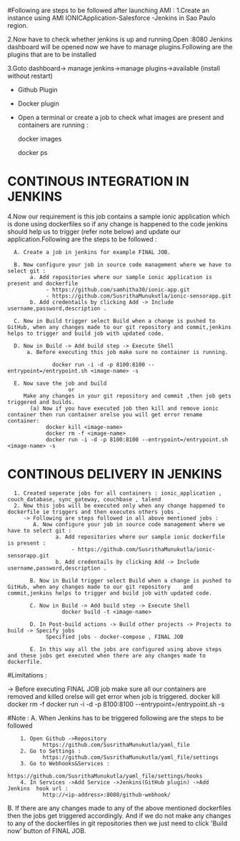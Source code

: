 #Following are steps to be followed after launching AMI :
1.Create an instance using AMI IONICApplication-Salesforce -Jenkins in Sao Paulo region.

2.Now have to check whether jenkins is up and running.Open 
                          <ipaddress>:8080
Jenkins dashboard will be opened now we have to manage plugins.Following are the plugins that are to be installed

3.Goto dashboard-> manage jenkins->manage plugins->available (install without restart)
  
  - Github Plugin
  - Docker plugin
  
  - Open a terminal or create a job to check what images are present and containers are running : 


      docker images
      
      docker ps
      

  # CONTINOUS INTEGRATION IN JENKINS 
 
4.Now our requirement is this job contains a sample ionic application which is done using dockerfiles so if any change is happened to the code jenkins should help us to trigger (refer note below) and update our application.Following are the steps to be followed :
  
      A. Create a job in jenkins for example FINAL JOB.
      
      B. Now configure your job in source code management where we have to select git :
           a. Add repositories where our sample ionic application is present and dockerfile
                - https://github.com/samhitha30/ionic-app.git 
                - https://github.com/SusrithaMunukutla/ionic-sensorapp.git
           b. Add credentails by clicking Add -> Include username,password,description .
           
      C. Now in Build trigger select Build when a change is pushed to GitHub, when any changes made to our git repository and commit,jenkins helps to trigger and build job with updated code.
     
      D. Now in Build -> Add build step -> Execute Shell
          a. Before executing this job make sure no container is running.
          
                  docker run -i -d -p 8100:8100 --entrypoint=/entrypoint.sh <image-name> -s
      
      E. Now save the job and build 
                       or
         Make any changes in your git repository and commit ,then job gets triggered and builds.
           (a) Now if you have executed job then kill and remove ionic container then run container orelse you will get error rename container:
                docker kill <image-name>
                docker rm -f <image-name>
                docker run -i -d -p 8100:8100 --entrypoint=/entrypoint.sh <image-name> -s

# CONTINOUS DELIVERY IN JENKINS

      1. Created seperate jobs for all containers : ionic_application , couch_database, sync_gateway, couchbase , talend 
      2. Now this jobs will be executed only when any change happened to dockerfile ie triggers and then executes others jobs .
         -> Following are steps followed in all above mentioned jobs :
            A. Now configure your job in source code management where we have to select git :
                   a. Add repositories where our sample ionic dockerfile is present :
                        - https://github.com/SusrithaMunukutla/ionic-sensorapp.git
                   b. Add credentails by clicking Add -> Include username,password,description .
           
           B. Now in Build trigger select Build when a change is pushed to GitHub, when any changes made to our git repository    and commit,jenkins helps to trigger and build job with updated code.
           
           C. Now in Build -> Add build step -> Execute Shell
                     docker build -t <image-name>
           
           D. In Post-build actions -> Build other projects -> Projects to build -> Specify jobs
                Specified jobs - docker-compose , FINAL JOB
          
           E. In this way all the jobs are configured using above steps and these jobs get executed when there are any changes made to dockerfile.

#Limitations :

 -> Before executing FINAL JOB job make sure all our containers are removed and killed orelse will get  error when job is triggered.
                docker kill <image-name>
                docker rm -f <image-name>
                docker run -i -d -p 8100:8100 --entrypoint=/entrypoint.sh <image-tag> -s   
                        

#Note :
   A. When Jenkins has to be triggered following are the steps to be followed 
          
        1. Open Github ->Repository 
               https://github.com/SusrithaMunukutla/yaml_file
        2. Go to Settings : 
               https://github.com/SusrithaMunukutla/yaml_file/settings
        3. Go to Webhooks&Services :
               https://github.com/SusrithaMunukutla/yaml_file/settings/hooks
        4. In Services ->Add Service ->Jenkins(GitHub plugin) ->Add Jenkins  hook url :
               http://<ip-address>:8080/github-webhook/
 
   B. If there are any changes made to any of the above mentioned dockerfiles then the jobs get triggered accordingly. And if     we do not make any changes to any of the dockerfiles in git repositories then we just need to click 'Build now' button of    FINAL JOB.
         
              
